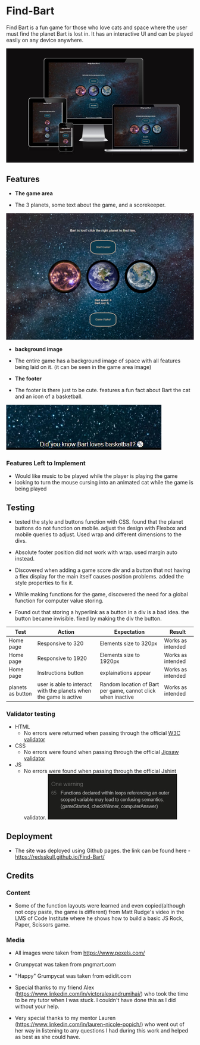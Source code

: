 # Find-Bart

Find Bart is a fun game for those who love cats and space where the user must find the planet Bart is lost in. It has an interactive UI and can be played easily on any device anywhere. 

![responsive Mockup](assets/images/responsive.jpg)

## Features

- __The game area__

- The 3 planets, some text about the game, and a scorekeeper.

![game area](assets/images/game-area.jpg)

- __background image__

- The entire game has a background image of space with all features being laid on it. (it can be seen in the game area image)

- __The footer__

- The footer is there just to be cute. features a fun fact about Bart the cat and an icon of a basketball. 

![footer](assets/images/footer.jpg)

### Features Left to Implement

- Would like music to be played while the player is playing the game
- looking to turn the mouse cursing into an animated cat while the game is being played

## Testing

 - tested the style and buttons function with CSS. found that the planet buttons do not function on mobile. adjust the design with Flexbox and mobile queries to adjust. Used wrap and different dimensions to the divs. 

 - Absolute footer position did not work with wrap. used margin auto instead. 

 - Discovered when adding a game score div and a button that not having a flex display for the main itself causes position problems. added the style properties to fix it. 

 - While making functions for the game, discovered the need for a global function for computer value storing. 

 - Found out that storing a hyperlink as a button in a div is a bad idea. the button became invisible. fixed by making the div the button. 

 | Test | Action| Expectation | Result |
|------|-------|-------------|--------|
|Home page|Responsive to 320|Elements size to 320px|Works as intended|
|Home page|Responsive to 1920|Elements size to 1920px|Works as intended|
|Home page|Instructions button |explainations appear |Works as intended |
|planets as button |user is able to interact with the planets when the game is active|Random location of Bart per game, cannot click when inactive|Works as intended|

 ### Validator testing

- HTML
  - No errors were returned when passing through the official [W3C validator](https://validator.w3.org/nu/?doc=https%3A%2F%2Fredsskull.github.io%2FFind-Bart%2F)
- CSS
  - No errors were found when passing through the official [Jigsaw validator](https://jigsaw.w3.org/css-validator/validator?uri=https%3A%2F%2Fredsskull.github.io%2FFind-Bart%2F&profile=css3svg&usermedium=all&warning=1&vextwarning=&lang=en)
- JS
  - No errors were found when passing through the official Jshint validator. ![Jshint validator](assets/images/jshint.jpg)


  

 ## Deployment

- The site was deployed using Github pages. the link can be found here - https://redsskull.github.io/Find-Bart/

 ## Credits

 ### Content

 - Some of the function layouts were learned and even copied(although not copy paste, the game is different) from Matt Rudge's video in the LMS of Code Institute where he shows how to build a basic JS Rock, Paper, Scissors game.

### Media

- All images were taken from https://www.pexels.com/
- Grumpycat was taken from pngmart.com
- "Happy" Grumpycat was taken from edidit.com

- Special thanks to my friend Alex (https://www.linkedin.com/in/victoralexandrumihai/) who took the time to be my tutor when I was stuck. I couldn't have done this as I did without your help.

- Very special thanks to my mentor Lauren (https://www.linkedin.com/in/lauren-nicole-popich/) who went out of her way in listening to any questions I had during this work and helped as best as she could have. 
